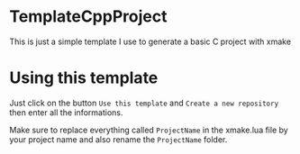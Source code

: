 # TemplateCppProject
This is just a simple template I use to generate a basic C project with xmake

# Using this template
Just click on the button `Use this template` and `Create a new repository` then enter all the informations.

Make sure to replace everything called `ProjectName` in the xmake.lua file by your project name and also rename the `ProjectName` folder.
